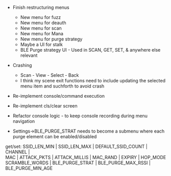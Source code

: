 * Finish restructuring menus
    * New menu for fuzz
    * New menu for deauth
    * New menu for scan
    * New menu for Mana
    * New menu for purge strategy
    * Maybe a UI for stalk
    * BLE Purge strategy UI - Used in SCAN, GET, SET, & anywhere else relevant
* Crashing
    * Scan - View - Select - Back
    * I think my scene exit functions need to include updating the selected menu item and suchforth to avoid crash

* Re-implement console/command execution
* Re-implement cls/clear screen
* Refactor console logic - to keep console recording during menu navigation

* Settings->BLE_PURGE_STRAT needs to become a submenu where each purge element can be enabled/disabled

get/set:
SSID_LEN_MIN |
SSID_LEN_MAX |
DEFAULT_SSID_COUNT |
CHANNEL |                                                             
MAC |
ATTACK_PKTS |
ATTACK_MILLIS |
MAC_RAND |
EXPIRY |
HOP_MODE                                                         
SCRAMBLE_WORDS |
BLE_PURGE_STRAT |
BLE_PURGE_MAX_RSSI |
BLE_PURGE_MIN_AGE  
